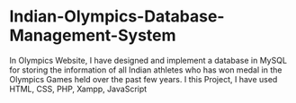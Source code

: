 # Indian-Olympics-Database-Management-System
In Olympics Website, I have designed and implement a database in MySQL for storing the information of all Indian athletes who has won medal in the Olympics Games held over the past few years. I this Project, I have used HTML, CSS, PHP, Xampp, JavaScript 
